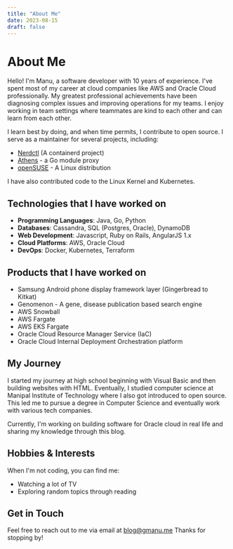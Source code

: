 ```yaml
---
title: "About Me"
date: 2023-08-15
draft: false
---
```


# About Me

Hello! I'm Manu, a software developer with 10 years of experience. I've spent most of my career at cloud companies like AWS and Oracle Cloud professionally.
My greatest professional achievements have been diagnosing complex issues and improving operations for my teams. I enjoy working in team settings where teammates are kind to each other and can learn from each other.

I learn best by doing, and when time permits, I contribute to open source. I serve as a maintainer for several projects, including:
* [Nerdctl](https://github.com/containerd/nerdctl) (A containerd project)
* [Athens](https://github.com/gomods/athens) - a Go module proxy
* [openSUSE](https://github.com/openSUSE) - A Linux distribution

I have also contributed code to the Linux Kernel and Kubernetes.

## Technologies that I have worked on

- **Programming Languages**: Java, Go, Python
- **Databases**: Cassandra, SQL (Postgres, Oracle), DynamoDB
- **Web Development**: Javascript, Ruby on Rails, AngularJS 1.x
- **Cloud Platforms**: AWS, Oracle Cloud
- **DevOps**: Docker, Kubernetes, Terraform

## Products that I have worked on

- Samsung Android phone display framework layer (Gingerbread to Kitkat)
- Genomenon - A gene, disease publication based search engine
- AWS Snowball
- AWS Fargate
- AWS EKS Fargate
- Oracle Cloud Resource Manager Service (IaC)
- Oracle Cloud Internal Deployment Orchestration platform

## My Journey

I started my journey at high school beginning with Visual Basic and then building websites with HTML. Eventually, I studied computer science at Manipal Institute of Technology where I also got introduced to open source.
This led me to pursue a degree in Computer Science and eventually work with various tech companies.

Currently, I'm working on building software for Oracle cloud in real life and sharing my knowledge through this blog.

## Hobbies & Interests

When I'm not coding, you can find me:

- Watching a lot of TV
- Exploring random topics through reading

## Get in Touch

Feel free to reach out to me via email at blog@gmanu.me
Thanks for stopping by!
